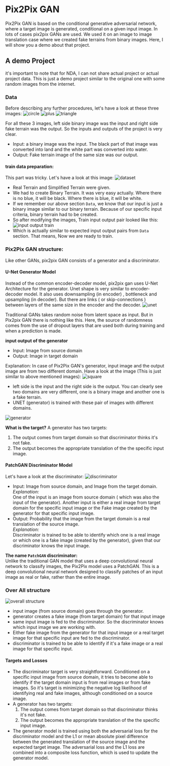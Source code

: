# Pix2Pix GAN
Pix2Pix GAN is based on the conditional generative adversarial network, where a target image is generated, conditional on a given input image. In lots of cases pix2pix GANs are used. We used it on an image to image translation case where we created fake terrains from binary images. Here, I will show you a demo  about that project.

## A demo Project
it's important to note that for NDA, I can not share actual project or actual project data. This is just a demo project similar to the original one with some random images from the internet.

### Data 
Before describing any further procedures, let's have a look at these three images:
![circle](../Helping_Images/pix2pix/1.png)
![plus](../Helping_Images/pix2pix/plus.png)
![triangle](../Helping_Images/pix2pix/triangle.png)

For all these 3 images, left side binary image was the input and right side fake terrain was the output. So the inputs and outputs of the project is very clear. 
- Input: a binary image was the input. The black part of that image was converted into land and the white part was converted into water.
- Output: Fake terrain image of the same size was our output. 

#### train data preparation:
This part was tricky. Let's have a look at this image:
![dataset](../Helping_Images/pix2pix/dataet.png)
- Real Terrain and Simplified Terrain were given.
- We had to create Binary Terrain. It was very easy actually. Where there is no blue, it will be black. Where there is blue, it will be white.
- If we remember our above section `Data`, we know that our input is just a binary image similar to our binary terrain. Because of our specific input criteria, binary terrain had to be created. 
- So after modifying the images, Train input output pair looked like this:
![input output train](../Helping_Images/pix2pix/input_output_train.png)
- Which is actually similar to expected input output pairs from `Data` section. That means, Now we are ready to train.

### Pix2Pix GAN structure:
Like other GANs, pix2pix GAN consists of a generator and a discriminator.

#### U-Net Generator Model
 Instead of the common encoder-decoder model, pix2pix gan uses U-Net Architecture for the generator. Unet shape is very similar to encoder-decoder model. It also uses downsampling (in encoder) , bottleneck and upsampling (in decoder). But there are links ( or skip-connections ) between layers of the same size in the encoder and the decoder.
 ![unet](../Helping_Images/pix2pix/unet.png)

 Traditional GANs takes random noise from latent space as input. But in Pix2pix GAN there is nothing like this. Here, the source of randomness comes from the use of dropout layers that are used both during training and when a prediction is made.

**input output of the generator**
- Input: Image from source domain
- Output: Image in target domain

Explanation:
In case of Pix2Pix GAN's generator, input image and the output image are from two different domain. Have a look at the image (This is just similar to above mentioned images):
![square](../Helping_Images/pix2pix/square.png)
- left side is the input and the right side is the output. You can clearly see two domains are very different, one is a binary image and another one is a fake terrain.
- UNET (generator) is trained with these pair of images with different domains.

![generator](../Helping_Images/pix2pix/generator.png)

**What is the target?**
A generator has two targets:
1. The output comes from target domain so that discriminator thinks it's not fake.
2. The output becomes the appropriate translation of the the specific input image.


#### PatchGAN Discriminator Model

Let's have a look at the discriminator:
![discriminator](../Helping_Images/pix2pix/discriminator.png)



- Input: Image from source domain, and Image from the target domain. <br>
*Explanation:* <br>
One of the input is an image from source domain ( which was also the input of the generator). Another input is either a real image from target domain for the specific input image or the Fake image created by the generator for that specific input image.
- Output: Probability that the image from the target domain is a real translation of the source image. <br>
*Explanation:*<br>
Discriminator is trained to be able to identify which one is a real image or which one is a fake image  (created by the generator), given that our discriminator knows the input image.

**The name `PatchGAN` discriminator:**<br>
Unlike the traditional GAN model that uses a deep convolutional neural network to classify images, the Pix2Pix model uses a PatchGAN. This is a deep convolutional neural network designed to classify patches of an input image as real or fake, rather than the entire image.




### Over All structure
![overall structure](../Helping_Images/pix2pix/overall_structure.png)

- input image (from source domain) goes through the generator.
- generator creates a fake image (from target domain) for that input image 
- same input image is fed to the discriminator. So the discriminator knows which input image we are working with. 
- Either fake image from the generator for that input image or a real target image for that specific input are fed to the discriminator.
- discriminator is trained to be able to identify if it's a fake image or a real image for that specific input.

#### Targets and Losses
- The discriminator target is very straightforward. Conditioned on a specific input image from source domain, it tries to become able to identify if the target domain input is from real images or from fake images. So it's target is minimizing the negative log likelihood of identifying real and fake images, although conditioned on a source image.
- A generator has two targets:
    1. The output comes from target domain so that discriminator thinks it's not fake.
    2. The output becomes the appropriate translation of the the specific input image.
- The generator model is trained using both the adversarial loss for the discriminator model and the L1 or mean absolute pixel difference between the generated translation of the source image and the expected target image. The adversarial loss and the L1 loss are combined into a composite loss function, which is used to update the generator model. 
